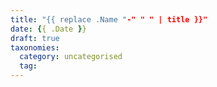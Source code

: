 ```yaml
---
title: "{{ replace .Name "-" " " | title }}"
date: {{ .Date }}
draft: true
taxonomies:
  category: uncategorised
  tag: 
---
```

